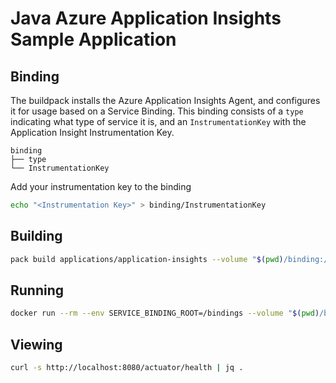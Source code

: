 # Java Azure Application Insights Sample Application

## Binding

The buildpack installs the Azure Application Insights Agent, and configures it for usage based on a Service Binding.  This binding consists of a `type` indicating what type of service it is, and an `InstrumentationKey` with the Application Insight Instrumentation Key.

```plain
binding
├── type
└── InstrumentationKey
```

Add your instrumentation key to the binding

```bash
echo "<Instrumentation Key>" > binding/InstrumentationKey
```

## Building

```bash
pack build applications/application-insights --volume "$(pwd)/binding:/platform/bindings/application-insights"
```

## Running

```bash
docker run --rm --env SERVICE_BINDING_ROOT=/bindings --volume "$(pwd)/binding:/bindings/application" --tty --publish 8080:8080 applications/application-insights
```

## Viewing

```bash
curl -s http://localhost:8080/actuator/health | jq .
```
